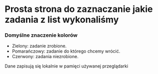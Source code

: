 <h1>Prosta strona do zaznaczanie jakie zadania z list wykonaliśmy</h1>
<hl>
<h3>Domyślne znaczenie kolorów</h3>
<ul>
    <li>Zielony: zadanie zrobione.</li>
    <li>Pomarańczowy: zadanie do którego chcemy wrócić.</li>
    <li>Czerwony: zadania niezrobione.</li>
</ul>

<p>Dane zapisują się lokalnie w pamięci używanej przeglądarki</p>

